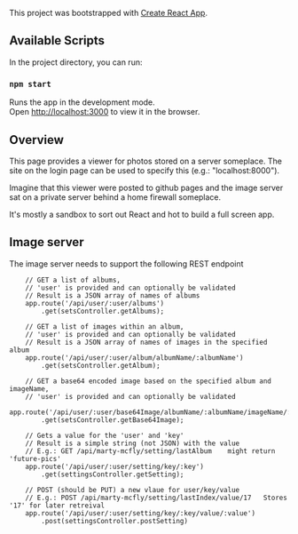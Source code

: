 This project was bootstrapped with [Create React App](https://github.com/facebook/create-react-app).

## Available Scripts

In the project directory, you can run:

### `npm start`

Runs the app in the development mode.<br />
Open [http://localhost:3000](http://localhost:3000) to view it in the browser.

## Overview
This page provides a viewer for photos stored on a server someplace.  The site on the login page can be used to specify this (e.g.: "localhost:8000").

Imagine that this viewer were posted to github pages and the image server sat on a private 
server behind a home firewall someplace.

It's mostly a sandbox to sort out React and hot to build a full screen app.

## Image server
The image server needs to support the following REST endpoint
```
    // GET a list of albums, 
    // 'user' is provided and can optionally be validated
    // Result is a JSON array of names of albums
    app.route('/api/user/:user/albums')
        .get(setsController.getAlbums);

    // GET a list of images within an album, 
    // 'user' is provided and can optionally be validated
    // Result is a JSON array of names of images in the specified album
    app.route('/api/user/:user/album/albumName/:albumName')
        .get(setsController.getAlbum);
  
    // GET a base64 encoded image based on the specified album and imageName, 
    // 'user' is provided and can optionally be validated
    app.route('/api/user/:user/base64Image/albumName/:albumName/imageName/:imageName')
        .get(setsController.getBase64Image);

    // Gets a value for the 'user' and 'key'
    // Result is a simple string (not JSON) with the value 
    // E.g.: GET /api/marty-mcfly/setting/lastAlbum    might return 'future-pics'
    app.route('/api/user/:user/setting/key/:key')
        .get(settingsController.getSetting);

    // POST (should be PUT) a new vlaue for user/key/value
    // E.g.: POST /api/marty-mcfly/setting/lastIndex/value/17   Stores '17' for later retreival
    app.route('/api/user/:user/setting/key/:key/value/:value')    
        .post(settingsController.postSetting)
```